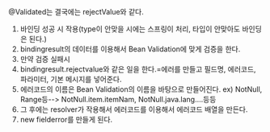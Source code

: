 @Validated는 결국에는 rejectValue와 같다.

1. 바인딩 성공 시 작용(type이 안맞을 시에는 스프링이 처리, 타입이 안맞아도 바인딩은 된다.)
2. bindingresult의 데이터를 이용해서 Bean Validation에 맞게 검증을 한다.
3. 만약 검증 실패시
4. bindingresult.rejectvalue와 같은 일을 한다.=에러를 만들고 필드명, 에러코드, 파라미터, 기본 메시지를 넣어준다.
5. 에러코드의 이름은 Bean Validation의 이름을 바탕으로 만들어진다. ex) NotNull, Range등--> NotNull.item.itemNam, NotNull.java.lang....등등
6. 그 후에는 resolver가 작용해서 에러코드를 이용해서 에러코드 배열을 만든다.
7. new fielderror를 만들게 된다.
